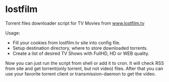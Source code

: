 lostfilm
========

Torrent files downloader script for TV Movies from www.lostfilm.tv

Usage:
- Fill your cookies from lostfilm.tv site into config file.
- Setup destination directory, where to store downloaded torrents.
- Create a list of desired TV Shows with FullHD, HD or WEB quality.

Now you can just run the script from shell or add it to cron.
It will check RSS from site and get torrent(only torrent, but not video) files.
After that you can use your favorite torrent client or transmission-daemon to get the video.
